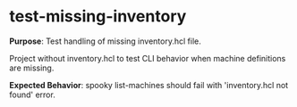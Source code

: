 # test-missing-inventory

**Purpose**: Test handling of missing inventory.hcl file.

Project without inventory.hcl to test CLI behavior when machine definitions are missing.

**Expected Behavior**: spooky list-machines should fail with 'inventory.hcl not found' error.
